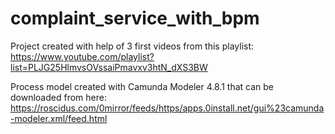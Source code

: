 # complaint_service_with_bpm


Project created with help of 3 first videos from this playlist:
https://www.youtube.com/playlist?list=PLJG25HlmvsOVssaiPmavxv3htN_dXS3BW

Process model created with Camunda Modeler 4.8.1 that can be downloaded from here: https://roscidus.com/0mirror/feeds/https/apps.0install.net/gui%23camunda-modeler.xml/feed.html



